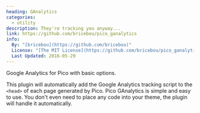 ```yaml
---
heading: GAnalytics
categories:
  - utility
description: They're tracking you anyway...
link: https://github.com/bricebou/pico_ganalytics
info:
  By: "[bricebou](https://github.com/bricebou)"
  License: "[The MIT License](https://github.com/bricebou/pico_ganalytics/blob/master/MIT%20License)"
  Last Updated: 2016-05-29
---
```


Google Analytics for Pico with basic options.

This plugin will automatically add the Google Analytics tracking script to the `<head>` of each page generated by Pico.  Pico GAnalytics is simple and easy to use.  You don't even need to place any code into your theme, the plugin will handle it automatically.
